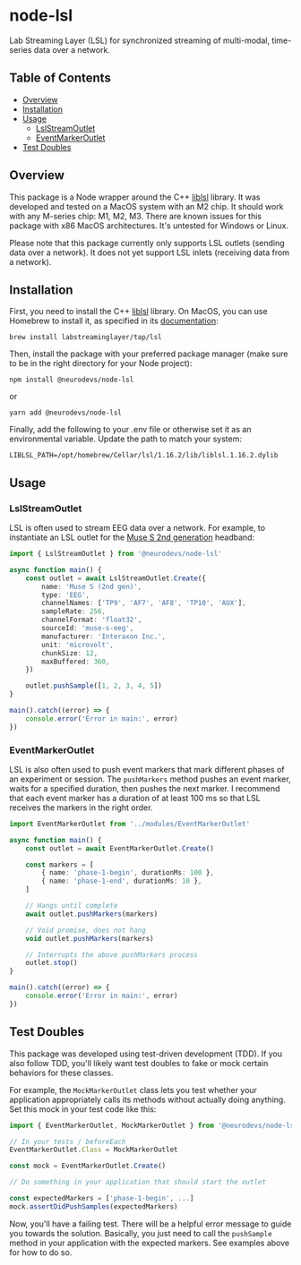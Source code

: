 # node-lsl
Lab Streaming Layer (LSL) for synchronized streaming of multi-modal, time-series data over a network.

## Table of Contents
- [Overview](#overview)
- [Installation](#installation)
- [Usage](#usage)
  - [LslStreamOutlet](#lslstreamoutlet)
  - [EventMarkerOutlet](#eventmarkeroutlet) 
- [Test Doubles](#test-doubles)

## Overview

This package is a Node wrapper around the C++ [liblsl](https://github.com/sccn/liblsl) library. It was developed and tested on a MacOS system with an M2 chip. It should work with any M-series chip: M1, M2, M3. There are known issues for this package with x86 MacOS architectures. It's untested for Windows or Linux.

Please note that this package currently only supports LSL outlets (sending data over a network). It does not yet support LSL inlets (receiving data from a network).

## Installation

First, you need to install the C++ [liblsl](https://github.com/sccn/liblsl) library. On MacOS, you can use Homebrew to install it, as specified in its [documentation](https://github.com/sccn/liblsl?tab=readme-ov-file#getting-and-using-liblsl):

`brew install labstreaminglayer/tap/lsl`

Then, install the package with your preferred package manager (make sure to be in the right directory for your Node project):

`npm install @neurodevs/node-lsl` 

or 

`yarn add @neurodevs/node-lsl`

Finally, add the following to your .env file or otherwise set it as an environmental variable. Update the path to match your system:

```.env
LIBLSL_PATH=/opt/homebrew/Cellar/lsl/1.16.2/lib/liblsl.1.16.2.dylib
```

## Usage

### LslStreamOutlet

LSL is often used to stream EEG data over a network. For example, to instantiate an LSL outlet for the [Muse S 2nd generation](https://choosemuse.com/products/muse-s-gen-2) headband:

```typescript
import { LslStreamOutlet } from '@neurodevs/node-lsl'

async function main() {
    const outlet = await LslStreamOutlet.Create({
        name: 'Muse S (2nd gen)',
        type: 'EEG',
        channelNames: ['TP9', 'AF7', 'AF8', 'TP10', 'AUX'],
        sampleRate: 256,
        channelFormat: 'float32',
        sourceId: 'muse-s-eeg',
        manufacturer: 'Interaxon Inc.',
        unit: 'microvolt',
        chunkSize: 12,
        maxBuffered: 360,
    })

    outlet.pushSample([1, 2, 3, 4, 5])
}

main().catch((error) => {
    console.error('Error in main:', error)
})
```

### EventMarkerOutlet

LSL is also often used to push event markers that mark different phases of an experiment or session. The `pushMarkers` method pushes an event marker, waits for a specified duration, then pushes the next marker. I recommend that each event marker has a duration of at least 100 ms so that LSL receives the markers in the right order.

```typescript
import EventMarkerOutlet from '../modules/EventMarkerOutlet'

async function main() {
    const outlet = await EventMarkerOutlet.Create()

    const markers = [
        { name: 'phase-1-begin', durationMs: 100 },
        { name: 'phase-1-end', durationMs: 10 },
    ]

    // Hangs until complete
    await outlet.pushMarkers(markers)

    // Void promise, does not hang
    void outlet.pushMarkers(markers)

    // Interrupts the above pushMarkers process
    outlet.stop()
}

main().catch((error) => {
    console.error('Error in main:', error)
})

```

## Test Doubles

This package was developed using test-driven development (TDD). If you also follow TDD, you'll likely want test doubles to fake or mock certain behaviors for these classes.

For example, the `MockMarkerOutlet` class lets you test whether your application appropriately calls its methods without actually doing anything. Set this mock in your test code like this:

```typescript
import { EventMarkerOutlet, MockMarkerOutlet } from '@neurodevs/node-lsl'

// In your tests / beforeEach
EventMarkerOutlet.Class = MockMarkerOutlet

const mock = EventMarkerOutlet.Create()

// Do something in your application that should start the outlet

const expectedMarkers = ['phase-1-begin', ...]
mock.assertDidPushSamples(expectedMarkers)
```

Now, you'll have a failing test. There will be a helpful error message to guide you towards the solution. Basically, you just need to call the `pushSample` method in your application with the expected markers. See examples above for how to do so.
